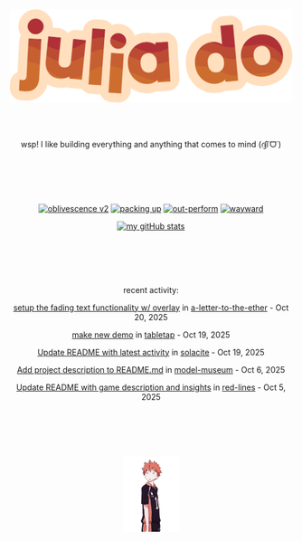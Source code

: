 <div align="center">
<img src="images/redYellowName_lightBeige.png" width="500">

<br></br>

<p>wsp! I like building everything and anything that comes to mind (ദ്ദി˙ᗜ˙)</p>

<br></br><br></br>

<!-- repo cards!! -->
[![oblivescence v2](https://github-readme-stats.vercel.app/api/pin/?username=solacite&repo=oblivescence-v2&theme=slateorange&hide_border=true&description_lines_count=2)](https://github.com/anuraghazra/github-readme-stats)
[![packing up](https://github-readme-stats.vercel.app/api/pin/?username=solacite&repo=packing-up&theme=slateorange&hide_border=true&description_lines_count=2)](https://github.com/anuraghazra/github-readme-stats)
[![out-perform](https://github-readme-stats.vercel.app/api/pin/?username=solacite&repo=out-perform&theme=slateorange&hide_border=true&description_lines_count=2)](https://github.com/anuraghazra/github-readme-stats)
[![wayward](https://github-readme-stats.vercel.app/api/pin/?username=solacite&repo=wayward&theme=slateorange&hide_border=true&description_lines_count=2)](https://github.com/anuraghazra/github-readme-stats)

[![my gitHub stats](https://github-readme-stats.vercel.app/api?username=solacite&theme=slateorange&hide_border=true&bg_color=00000000&hide=prs)](https://github.com/anuraghazra/github-readme-stats)

<br></br><br></br>

<!-- RECENT_ACTIVITY_START -->
recent activity:

[setup the fading text functionality w/ overlay](https://github.com/solacite/a-letter-to-the-ether/commit/9071536c25446b7f0ee43f23f8399f3cb14395cc) in [a-letter-to-the-ether](https://github.com/solacite/a-letter-to-the-ether) - Oct 20, 2025

[make new demo](https://github.com/solacite/tabletap/commit/33c253bc543386fbf5437da6e452a94ecee7207d) in [tabletap](https://github.com/solacite/tabletap) - Oct 19, 2025

[Update README with latest activity](https://github.com/solacite/solacite/commit/98b6579b9ceb390a4c15078aadbfeb6d7bab6e44) in [solacite](https://github.com/solacite/solacite) - Oct 19, 2025

[Add project description to README.md](https://github.com/solacite/model-museum/commit/4cc14427d39cdfcce2cccf2a1c468d88c9cd2fe0) in [model-museum](https://github.com/solacite/model-museum) - Oct 6, 2025

[Update README with game description and insights](https://github.com/solacite/red-lines/commit/e0809f880ee68050b7fd1d6d93d55042decd75c8) in [red-lines](https://github.com/solacite/red-lines) - Oct 5, 2025


<!-- RECENT_ACTIVITY_END -->

</div>

<br></br><br></br>

<div align="center">
    <img src="images/hinata.gif" width="100">
</div>

